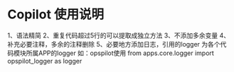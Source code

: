 # Copilot 使用说明
1、语法精简
2、重复代码超过5行的可以提取成独立方法
3、不添加多余变量
4、补充必要注释，多余的注释删除
5、必要地方添加日志，引用的logger 为各个代码模块所属APP的logger
如：opspilot使用 from apps.core.logger import opspilot_logger as logger